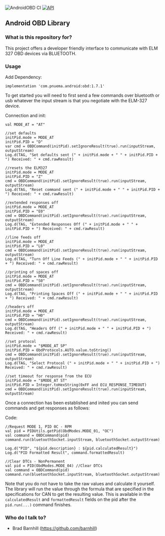 ![AndroidOBD CI](https://github.com/barnhill/AndroidOBD/workflows/Android%20CI/badge.svg) [![API](https://img.shields.io/badge/API-24%2B-brightgreen.svg?style=flat)](https://android-arsenal.com/api?level=24)

## Android OBD Library


### What is this repository for? ###

This project offers a developer friendly interface to communicate with ELM 327 OBD devices via BLUETOOTH.

### Usage ###

Add Dependency:
```Gradle
implementation 'com.pnuema.android:obd:1.7.1'
```

To get started you will need to first send a few commands over bluetooth or usb whatever the input stream is that you negotiate with the ELM-327 device.

Connection and init:
```
val MODE_AT = "AT"

//set defaults
initPid.mode = MODE_AT
initPid.PID = "D"
var cmd = OBDCommand(initPid).setIgnoreResult(true).run(inputStream, outputStream)
Log.d(TAG, "Set defaults sent (" + initPid.mode + " " + initPid.PID + ") Received: " + cmd.rawResult)

//resets the ELM327
initPid.mode = MODE_AT
initPid.PID = "Z"
cmd = OBDCommand(initPid).setIgnoreResult(true).run(inputStream, outputStream)
Log.d(TAG, "Reset command sent (" + initPid.mode + " " + initPid.PID + ") Received: " + cmd.rawResult)

//extended responses off
initPid.mode = MODE_AT
initPid.PID = "E0"
cmd = OBDCommand(initPid).setIgnoreResult(true).run(inputStream, outputStream)
Log.d(TAG, "Extended Responses Off (" + initPid.mode + " " + initPid.PID + ") Received: " + cmd.rawResult)

//line feeds off
initPid.mode = MODE_AT
initPid.PID = "L0"
cmd = OBDCommand(initPid).setIgnoreResult(true).run(inputStream, outputStream)
Log.d(TAG, "Turn Off Line Feeds (" + initPid.mode + " " + initPid.PID + ") Received: " + cmd.rawResult)

//printing of spaces off
initPid.mode = MODE_AT
initPid.PID = "S0"
cmd = OBDCommand(initPid).setIgnoreResult(true).run(inputStream, outputStream)
Log.d(TAG, "Printing Spaces Off (" + initPid.mode + " " + initPid.PID + ") Received: " + cmd.rawResult)

//headers off
initPid.mode = MODE_AT
initPid.PID = "H0"
cmd = OBDCommand(initPid).setIgnoreResult(true).run(inputStream, outputStream)
Log.d(TAG, "Headers Off (" + initPid.mode + " " + initPid.PID + ") Received: " + cmd.rawResult)

//set protocol
initPid.mode = "$MODE_AT SP"
initPid.PID = ObdProtocols.AUTO.value.toString()
cmd = OBDCommand(initPid).setIgnoreResult(true).run(inputStream, outputStream)
Log.d(TAG, "Select Protocol (" + initPid.mode + " " + initPid.PID + ") Received: " + cmd.rawResult)

//set timeout for response from the ECU
initPid.mode = "$MODE_AT ST"
initPid.PID = Integer.toHexString(0xFF and ECU_RESPONSE_TIMEOUT)
cmd = OBDCommand(initPid).setIgnoreResult(true).run(inputStream, outputStream)
```

Once a connection has been established and inited you can send commands and get responses as follows:

Code:
```
//Request MODE 1, PID 0C - RPM
val pid = PIDUtils.getPid(ObdModes.MODE_01, "OC")
val command = OBDCommand(pid)
command.run(bluetoothSocket.inputStream, bluetoothSocket.outputStream)

Log.d("PID", "${pid.description} : ${pid.calculatedResult}")
Log.d("PID Formatted Result", command.formattedResult)
```

```
//Clear DTCs - NonPermanent
val pid = PID(ObdModes.MODE_04) //Clear DTCs
val command = OBDCommand(pid)
command.run(bluetoothSocket.inputStream, bluetoothSocket.outputStream)
```

Note that you do not have to take the raw values and calculate it yourself.  The library will run the value through the formula that are specified in the specifications for CAN to get the resulting value.  This is available in the `calculatedResult` and `formattedResult` fields on the pid after the `pid.run(...)` command finishes.

### Who do I talk to? ###

* Brad Barnhill (https://github.com/barnhill)
